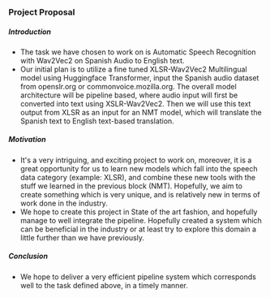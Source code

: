 ### Project Proposal

##### Introduction
 - The task we have chosen to work on is Automatic Speech Recognition with Wav2Vec2 on Spanish Audio to English text. 
 - Our initial plan is to utilize a fine tuned XLSR-Wav2Vec2 Multilingual model using Huggingface Transformer, input the Spanish audio dataset from openslr.org or commonvoice.mozilla.org. The overall model architecture will be pipeline based, where audio input will first be converted into text using XSLR-Wav2Vec2. Then we will use this text output from XLSR as an input for an NMT model, which will translate the Spanish text to English text-based translation.

##### Motivation
- It's a very intriguing, and exciting project to work on, moreover, it is a great opportunity for us to learn new models which fall into the speech data category (example: XLSR), and combine these new tools with the stuff we learned in the previous block (NMT). Hopefully, we aim to create something which is very unique, and is relatively new in terms of work done in the industry.
- We hope to create this project in State of the art fashion, and hopefully manage to well integrate the pipeline. Hopefully created a system which can be beneficial in the industry or at least try to explore this domain a little further than we have previously.

##### Conclusion
- We hope to deliver a very efficient pipeline system which corresponds well to the task defined above, in a timely manner. 